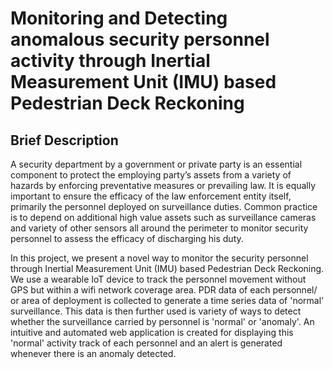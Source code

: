 # Monitoring and Detecting anomalous security personnel activity through Inertial Measurement Unit (IMU) based Pedestrian Deck Reckoning

## Brief Description

A security department by a government or private party is an essential component to protect the employing party’s assets from a variety of hazards by enforcing preventative measures or prevailing law. It is equally important to ensure the efficacy of the law enforcement entity itself, primarily the personnel deployed on surveillance duties. Common practice is to depend on additional high value assets such as surveillance cameras and variety of other sensors all around the perimeter to monitor security personnel to assess the efficacy of discharging his duty.

In this project, we present a novel way to monitor the security personnel through Inertial Measurement Unit (IMU) based Pedestrian Deck Reckoning. We use a wearable IoT device to track the personnel movement without GPS but within a wifi network coverage area. PDR data of each personnel/ or area of deployment is collected to generate a time series data of 'normal' surveillance. This data is then further used is variety of ways to detect whether the surveillance carried by personnel is 'normal' or 'anomaly'. An intuitive and automated web application is created for displaying this 'normal' activity track of each personnel and an alert is generated whenever there is an anomaly detected.

